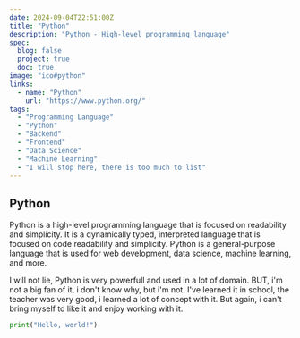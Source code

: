 ```yaml
---
date: 2024-09-04T22:51:00Z
title: "Python"
description: "Python - High-level programming language"
spec:
  blog: false
  project: true
  doc: true
image: "ico#python"
links:
  - name: "Python"
    url: "https://www.python.org/"
tags:
  - "Programming Language"
  - "Python"
  - "Backend"
  - "Frontend"
  - "Data Science"
  - "Machine Learning"
  - "I will stop here, there is too much to list"
---
```


## Python

Python is a high-level programming language that is focused on readability and simplicity. It is a dynamically typed, interpreted language that is focused on code readability and simplicity. Python is a general-purpose language that is used for web development, data science, machine learning, and more.

I will not lie, Python is very powerfull and used in a lot of domain. BUT, i'm not a big fan of it, i don't know why, but i'm not. I've learned it in school, the teacher was very good, i learned a lot of concept with it. But again, i can't bring myself to like it and enjoy working with it.

```python
print("Hello, world!")
```
